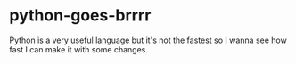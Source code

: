 # python-goes-brrrr
Python is a very useful language but it's not the fastest so I wanna see how fast I can make it with some changes.
